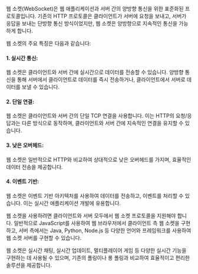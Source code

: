 웹 소켓(WebSocket)은 웹 애플리케이션과 서버 간의 양방향 통신을 위한 표준화된 프로토콜입니다. 기존의 HTTP 프로토콜은 클라이언트가 서버에 요청을 보내고, 서버가 응답을 보내는 단방향 통신 방식이었지만, 웹 소켓은 양방향으로 지속적인 통신을 가능하게 합니다.

웹 소켓의 주요 특징은 다음과 같습니다:

#### 1. 실시간 통신: 
웹 소켓은 클라이언트와 서버 간에 실시간으로 데이터를 전송할 수 있습니다. 양방향 통신을 통해 서버에서 클라이언트로 데이터를 즉시 전송하거나, 클라이언트에서 서버로 데이터를 보낼 수 있습니다.

#### 2. 단일 연결: 
웹 소켓은 클라이언트와 서버 간의 단일 TCP 연결을 사용합니다. 이는 HTTP의 요청/응답과는 다른 방식으로 동작하며, 클라이언트와 서버 간에 지속적인 연결을 유지할 수 있습니다.

#### 3. 낮은 오버헤드: 
웹 소켓은 일반적으로 HTTP와 비교하여 상대적으로 낮은 오버헤드를 가지며, 효율적인 데이터 전송을 제공합니다.

#### 4. 이벤트 기반: 
웹 소켓은 이벤트 기반 아키텍처를 사용하여 데이터를 전송하고, 이벤트를 처리할 수 있습니다. 이는 실시간 애플리케이션 개발에 유용합니다.

웹 소켓을 사용하려면 클라이언트와 서버 모두에서 웹 소켓 프로토콜을 지원해야 합니다. 일반적으로 JavaScript를 사용하여 웹 브라우저에서 클라이언트 측 웹 소켓을 구현하고, 서버 측에서는 Java, Python, Node.js 등 다양한 언어와 프레임워크를 사용하여 웹 소켓 서버를 구현할 수 있습니다.

웹 소켓은 실시간 채팅, 실시간 업데이트, 멀티플레이어 게임 등 다양한 실시간 기능을 구현하는 데 사용될 수 있으며, 기존의 폴링이나 롱 폴링과 비교하여 효율적이고 편리한 솔루션을 제공합니다.

